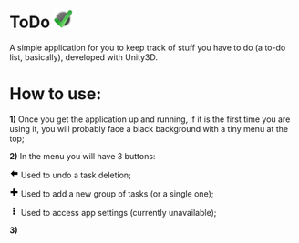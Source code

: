 # ToDo <img src="/Assets/Resources/Release/Icon.png?raw=true" width="32" height="32" alt="ToDo Icon" style="vertical-allign:middle;"/>

A simple application for you to keep track of stuff you have to do (a to-do list, basically), developed with Unity3D.

# How to use:

**1)** Once you get the application up and running, if it is the first time you are using it, you will probably face a black background with a tiny menu at the top;

**2)** In the menu you will have 3 buttons:
	<p>        <img src="/Assets/Resources/Textures/TopMenu/Buttons/UndoEnabled.png?raw=true" width="16" height="16" alt="ToDo Icon" style="vertical-allign:middle;"/></img> Used to undo a task deletion;</p>
	<p>        <img src="/Assets/Resources/Textures/TopMenu/Buttons/Add.png?raw=true" width="16" height="16" alt="ToDo Icon" style="vertical-allign:middle;"/></img> Used to add a new group of tasks (or a single one);</p>
	<p>        <img src="/Assets/Resources/Textures/TopMenu/Buttons/Options.png?raw=true" width="16" height="16" alt="ToDo Icon" style="vertical-allign:middle;"/></img> Used to access app settings (currently unavailable);</p>

**3)** 
